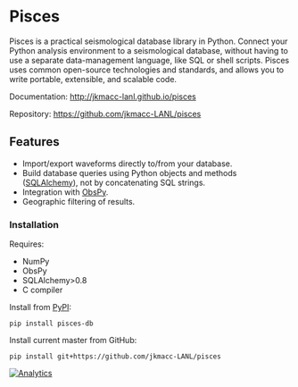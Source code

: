 # Pisces

Pisces is a practical seismological database library in Python. Connect
your Python analysis environment to a seismological database, without
having to use a separate data-management language, like SQL or shell
scripts. Pisces uses common open-source technologies and standards, and
allows you to write portable, extensible, and scalable code.

Documentation: <http://jkmacc-lanl.github.io/pisces>

Repository: <https://github.com/jkmacc-LANL/pisces>


## Features

* Import/export waveforms directly to/from your database.  
* Build database queries using Python objects and methods
    ([SQLAlchemy](http:/www.sqlalchemy.org)), not by concatenating SQL strings.
* Integration with [ObsPy](http://www.obspy.org).
* Geographic filtering of results.


### Installation

Requires:

* NumPy
* ObsPy
* SQLAlchemy\>0.8
* C compiler

Install from [PyPI](https://pypi.python.org/pypi):

```
pip install pisces-db
```

Install current master from GitHub:

```
pip install git+https://github.com/jkmacc-LANL/pisces
```

[![Analytics](https://ga-beacon.appspot.com/UA-48246702-1/pisces/readme)](https://github.com/igrigorik/ga-beacon)
